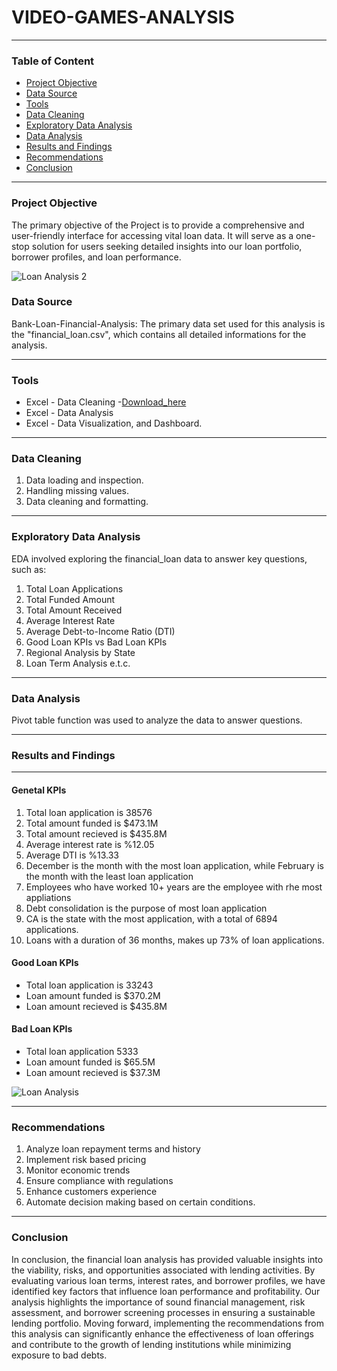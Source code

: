 # VIDEO-GAMES-ANALYSIS


---
### Table of Content
- [Project Objective](#project-objective)
- [Data Source](#data-source)
- [Tools](#tools)
- [Data Cleaning](#data-cleaning)
- [Exploratory Data Analysis](#exploratory-data-analysis)
- [Data Analysis](#data-analysis)
- [Results and Findings](#results-and-findings)
- [Recommendations](#recommendations)
- [Conclusion](#conclusion)
---
### Project Objective
The primary objective of the Project is to provide a comprehensive and user-friendly interface for accessing vital loan data. It will serve as a one-stop solution for users seeking detailed insights into our loan portfolio, borrower profiles, and loan performance.

![Loan Analysis 2](https://github.com/user-attachments/assets/e0e01778-462b-423c-9b47-a09fbf33bfa6)

### Data Source
Bank-Loan-Financial-Analysis: The primary data set used for this analysis is the "financial_loan.csv", which contains all detailed informations for the analysis.

---
### Tools
- Excel - Data Cleaning
  -[Download_here](https://microsoft.com)
- Excel - Data Analysis
- Excel - Data Visualization, and Dashboard.

---
### Data Cleaning
 1. Data loading and inspection.
 2. Handling missing values.
 3. Data cleaning and formatting.

---  
### Exploratory Data Analysis
EDA involved exploring the financial_loan data to answer key questions, such as:
1.  Total Loan Applications
2.  Total Funded Amount
3.  Total Amount Received
4.  Average Interest Rate
5.  Average Debt-to-Income Ratio (DTI)
6.  Good Loan KPIs vs Bad Loan KPIs
7.  Regional Analysis by State
8.  Loan Term Analysis e.t.c.

---
### Data Analysis
Pivot table function was used to analyze the data to answer questions.

---
###  Results and Findings

---
#### Genetal KPIs
1. Total loan application is 38576
2. Total amount funded is $473.1M
3. Total amount recieved is $435.8M
4. Average interest rate is %12.05
5. Average DTI is %13.33
6. December is the month with the most loan application, while February is the month with the least loan application
7. Employees who have worked 10+ years are the employee with rhe most appliations
8. Debt consolidation is the purpose of most loan application
9. CA is the state with the most application, with a total of 6894 applications.
10. Loans with a duration of 36 months, makes up 73% of loan applications.

#### Good Loan KPIs
- Total loan application is 33243
- Loan amount funded is $370.2M
- Loan amount recieved is $435.8M

#### Bad Loan KPIs
- Total loan application 5333
- Loan amount funded is $65.5M
- Loan amount recieved is $37.3M
  
![Loan Analysis](https://github.com/user-attachments/assets/d3ae8082-1dc8-448c-b811-9b1c39054134)

  ---
  ### Recommendations
  1. Analyze loan repayment terms and history
  2. Implement  risk based pricing
  3. Monitor economic trends
  4. Ensure compliance with regulations
  5. Enhance customers experience
  6. Automate decision making based on certain conditions.
 
  ---
  ### Conclusion
In conclusion, the financial loan analysis has provided valuable insights into the viability, risks, and opportunities associated with lending activities. By evaluating various loan terms, interest rates, and borrower profiles, we have identified key factors that influence loan performance and profitability. Our analysis highlights the importance of sound financial management, risk assessment, and borrower screening processes in ensuring a sustainable lending portfolio. Moving forward, implementing the recommendations from this analysis can significantly enhance the effectiveness of loan offerings and contribute to the growth of lending institutions while minimizing exposure to bad debts.
